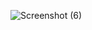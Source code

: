 ![Screenshot (6)](https://github.com/manikantabhaskarreddy/e-commerce/assets/143246505/58815b90-a113-4c88-99c2-57fb36c89f55)
